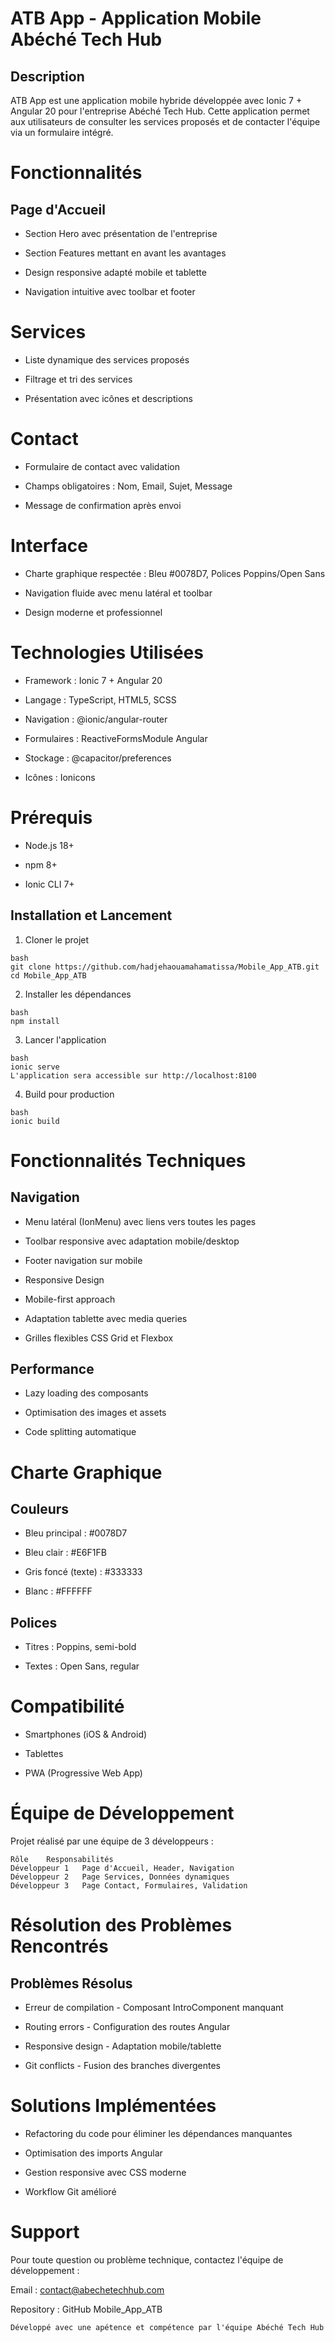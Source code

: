 # ATB App - Application Mobile Abéché Tech Hub

## Description

ATB App est une application mobile hybride développée avec Ionic 7 + Angular 20 pour l'entreprise Abéché Tech Hub. Cette application permet aux utilisateurs de consulter les services proposés et de contacter l'équipe via un formulaire intégré.

# Fonctionnalités

## Page d'Accueil

- Section Hero avec présentation de l'entreprise

- Section Features mettant en avant les avantages

- Design responsive adapté mobile et tablette

- Navigation intuitive avec toolbar et footer

# Services

- Liste dynamique des services proposés

- Filtrage et tri des services

- Présentation avec icônes et descriptions

# Contact

- Formulaire de contact avec validation

- Champs obligatoires : Nom, Email, Sujet, Message

- Message de confirmation après envoi

# Interface
- Charte graphique respectée : Bleu #0078D7, Polices Poppins/Open Sans

- Navigation fluide avec menu latéral et toolbar

- Design moderne et professionnel

# Technologies Utilisées

- Framework : Ionic 7 + Angular 20

- Langage : TypeScript, HTML5, SCSS

- Navigation : @ionic/angular-router

- Formulaires : ReactiveFormsModule Angular

- Stockage : @capacitor/preferences

- Icônes : Ionicons

# Prérequis

- Node.js 18+

- npm 8+

- Ionic CLI 7+

## Installation et Lancement

1. Cloner le projet
```
bash
git clone https://github.com/hadjehaouamahamatissa/Mobile_App_ATB.git
cd Mobile_App_ATB
```

2. Installer les dépendances
```
bash
npm install
```

3. Lancer l'application
```
bash
ionic serve
L'application sera accessible sur http://localhost:8100
```
4. Build pour production
```
bash
ionic build
```

# Fonctionnalités Techniques

## Navigation

- Menu latéral (IonMenu) avec liens vers toutes les pages

- Toolbar responsive avec adaptation mobile/desktop

- Footer navigation sur mobile

- Responsive Design
- Mobile-first approach

- Adaptation tablette avec media queries

- Grilles flexibles CSS Grid et Flexbox

## Performance

- Lazy loading des composants

- Optimisation des images et assets

- Code splitting automatique

# Charte Graphique

## Couleurs

- Bleu principal : #0078D7

- Bleu clair : #E6F1FB

- Gris foncé (texte) : #333333

- Blanc : #FFFFFF

## Polices

- Titres : Poppins, semi-bold

- Textes : Open Sans, regular

# Compatibilité

- Smartphones (iOS & Android)

- Tablettes

- PWA (Progressive Web App)

# Équipe de Développement

Projet réalisé par une équipe de 3 développeurs :
```
Rôle	Responsabilités
Développeur 1	Page d'Accueil, Header, Navigation
Développeur 2	Page Services, Données dynamiques
Développeur 3	Page Contact, Formulaires, Validation
```

# Résolution des Problèmes Rencontrés

## Problèmes Résolus

- Erreur de compilation - Composant IntroComponent manquant

- Routing errors - Configuration des routes Angular

- Responsive design - Adaptation mobile/tablette

- Git conflicts - Fusion des branches divergentes

# Solutions Implémentées

- Refactoring du code pour éliminer les dépendances manquantes

- Optimisation des imports Angular

- Gestion responsive avec CSS moderne

- Workflow Git amélioré

# Support

Pour toute question ou problème technique, contactez l'équipe de développement :

Email : contact@abechetechhub.com

Repository : GitHub Mobile_App_ATB

````Développé avec une apétence et compétence par l'équipe Abéché Tech Hub````